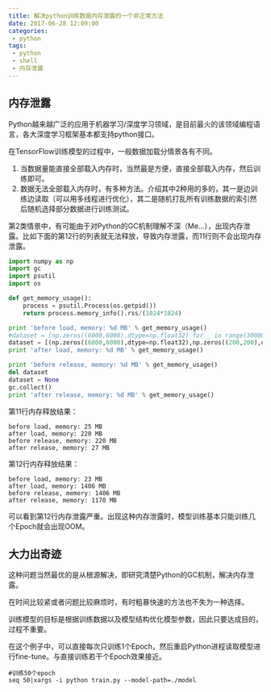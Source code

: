 ```yaml
---
title: 解决python训练数据内存泄露的一个非正常方法
date: 2017-06-28 12:09:00
categories:
 - python
tags:
 - python
 - shell
 - 内存泄露
---
```


## 内存泄露
Python越来越广泛的应用于机器学习/深度学习领域，是目前最火的该领域编程语言，各大深度学习框架基本都支持python接口。

在TensorFlow训练模型的过程中，一般数据加载分情景各有不同。  

1. 当数据量能直接全部载入内存时，当然最是方便，直接全部载入内存，然后训练即可。
2. 数据无法全部载入内存时，有多种方法。介绍其中2种用的多的，其一是边训练边读取（可以用多线程进行优化），其二是随机打乱所有训练数据的索引然后随机选择部分数据进行训练测试。

第2类情景中，有可能由于对Python的GC机制理解不深（Me...），出现内存泄露。比如下面的第12行的列表就无法释放，导致内存泄露，而11行则不会出现内存泄露。

```python
import numpy as np
import gc
import psutil
import os

def get_memory_usage():
    process = psutil.Process(os.getpid())
    return process.memory_info().rss/(1024*1024)

print 'before load, memory: %d MB' % get_memory_usage()
#dataset = [np.zeros((6000,6000),dtype=np.float32) for _ in range(30000)]
dataset = [(np.zeros((6000,6000),dtype=np.float32),np.zeros((200,200),dtype=np.int32)) for _ in range(10000)]
print 'after load, memory: %d MB' % get_memory_usage()

print 'before release, memory: %d MB' % get_memory_usage()
del dataset
dataset = None
gc.collect()
print 'after release, memory: %d MB' % get_memory_usage()
```

第11行内存释放结果：  
```shell
before load, memory: 25 MB
after load, memory: 220 MB
before release, memory: 220 MB
after release, memory: 27 MB
```

第12行内存释放结果：  
```shell
before load, memory: 23 MB
after load, memory: 1406 MB
before release, memory: 1406 MB
after release, memory: 1170 MB
```

可以看到第12行内存泄露严重。出现这种内存泄露时，模型训练基本只能训练几个Epoch就会出现OOM。

## 大力出奇迹
这种问题当然最优的是从根源解决，即研究清楚Python的GC机制，解决内存泄露。  

在时间比较紧或者问题比较麻烦时，有时粗暴快速的方法也不失为一种选择。  

训练模型的目标是根据训练数据以及模型结构优化模型参数，因此只要达成目的，过程不重要。  

在这个例子中，可以直接每次只训练1个Epoch，然后重启Python进程读取模型进行fine-tune。与直接训练若干个Epoch效果接近。

```shell
#训练50个epoch
seq 50|xargs -i python train.py --model-path=./model
```